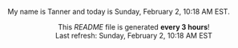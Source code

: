My name is Tanner and today is Sunday, February 2, 10:18 AM EST.

<p align="center">This <i>README</i> file is generated <b>every 3 hours</b>!</br>Last refresh: Sunday, February 2, 10:18 AM EST<br /></p>
